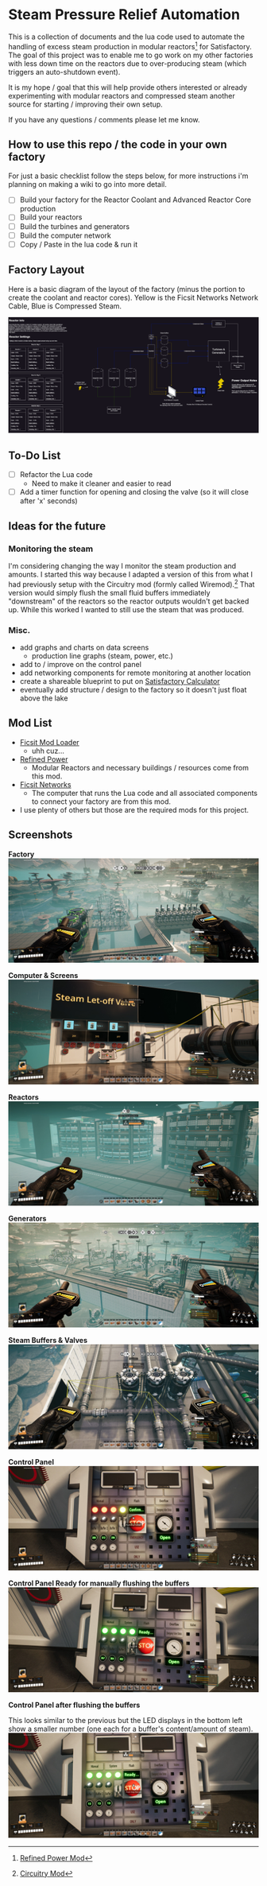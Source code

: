 # Steam Pressure Relief Automation
This is a collection of documents and the lua code used to automate the handling of excess steam production in modular reactors[^1] for Satisfactory.
The goal of this project was to enable me to go work on my other factories with less down time on the reactors due to over-producing steam (which triggers an auto-shutdown event).

It is my hope / goal that this will help provide others interested or already experimenting with modular reactors and compressed steam another source for starting / improving their own setup.

If you have any questions / comments please let me know.


## How to use this repo / the code in your own factory
For just a basic checklist follow the steps below, for more instructions i'm planning on making a wiki to go into more detail.
- [ ] Build your factory for the Reactor Coolant and Advanced Reactor Core production
- [ ] Build your reactors
- [ ] Build the turbines and generators
- [ ] Build the computer network
- [ ] Copy / Paste in the lua code & run it
## Factory Layout
Here is a basic diagram of the layout of the factory (minus the portion to create the coolant and reactor cores).
Yellow is the Ficsit Networks Network Cable, Blue is Compressed Steam.

![Factory Diagram](/Diagrams/Factory%20Diagram.png)

## To-Do List
- [ ] Refactor the Lua code
  - Need to make it cleaner and easier to read
- [ ] Add a timer function for opening and closing the valve (so it will close after 'x' seconds)

## Ideas for the future
### Monitoring the steam
I'm considering changing the way I monitor the steam production and amounts. I started this way because I adapted a version of this from what I had previously setup with the Circuitry mod (formly called Wiremod).[^2] That version would simply flush the small fluid buffers immediately "downstream" of the reactors so the reactor outputs wouldn't get backed up. While this worked I wanted to still use the steam that was produced.

### Misc.
- add graphs and charts on data screens
  - production line graphs (steam, power, etc.)
- add to / improve on the control panel
- add networking components for remote monitoring at another location
- create a shareable blueprint to put on [Satisfactory Calculator](https://satisfactory-calculator.com/)
- eventually add structure / design to the factory so it doesn't just float above the lake

## Mod List
- [Ficsit Mod Loader](https://ficsit.app/sml-versions)
  - uhh cuz...
- [Refined Power](https://ficsit.app/mod/RefinedPower)
  - Modular Reactors and necessary buildings / resources come from this mod.
- [Ficsit Networks](https://ficsit.app/mod/FicsItNetworks)
  - The computer that runs the Lua code and all associated components to connect your factory are from this mod.
- I use plenty of others but those are the required mods for this project.


## Screenshots

__Factory__
![](/Screenshots/Factory%20Overview.jpg)

__Computer & Screens__
![](/Screenshots/FIN%20Computer.jpg)

__Reactors__
![](Screenshots/Reactors.jpg)

__Generators__
![](/Screenshots/Generators.jpg)

__Steam Buffers & Valves__
![](/Screenshots/Steam%20Buffers%20and%20Valves.jpg)

__Control Panel__
![](/Screenshots/Control%20Panel%20Confirm%20Manual%20Flush.jpg)

__Control Panel Ready for manually flushing the buffers__
![](/Screenshots/Control%20Panel%20Ready%20to%20Manually%20Flush.jpg)


__Control Panel after flushing the buffers__

This looks similar to the previous but the LED displays in the bottom left show a smaller number (one each for a buffer's content/amount of steam).
![](/Screenshots/Control%20Panel%20Manually%20Flushed.jpg)



[^1]: [Refined Power Mod](https://ficsit.app/mod/RefinedPower)
[^2]: [Circuitry Mod](https://ficsit.app/mod/FicsitWiremod)